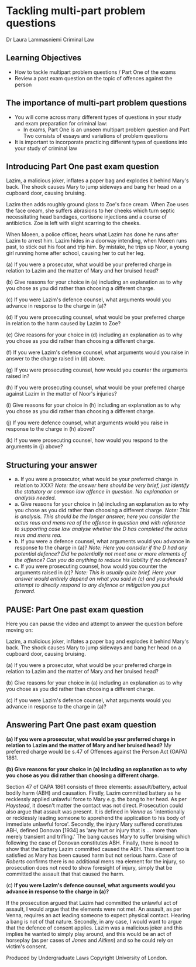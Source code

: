 # Tackling multi-part problem questions

Dr Laura Lammasniemi Criminal Law

## Learning Objectives

- How to tackle multipart problem questions / Part One of the exams
- Review a past exam question on the topic of offences against the person

## The importance of multi-part problem questions

- You will come across many different types of questions in your study and exam preparation for criminal law:
  - In exams, Part One is an unseen multipart problem question and Part Two consists of essays and variations of problem questions
- It is important to incorporate practicing different types of questions into your study of criminal law

## Introducing Part One past exam question

Lazim, a malicious joker, inflates a paper bag and explodes it behind Mary's back. The shock causes Mary to jump sideways and bang her head on a cupboard door, causing bruising.

Lazim then adds roughly ground glass to Zoe's face cream. When Zoe uses the face cream, she suffers abrasions to her cheeks which turn septic necessitating head bandages, cortisone injections and a course of antibiotics. Zoe is left with slight scarring to the cheeks.

When Moeen, a police officer, hears what Lazim has done he runs after Lazim to arrest him. Lazim hides in a doorway intending, when Moeen runs past, to stick out his foot and trip him. By mistake, he trips up Noor, a young girl running home after school, causing her to cut her leg.

(a) If you were a prosecutor, what would be your preferred charge in relation to Lazim and the matter of Mary and her bruised head?

(b) Give reasons for your choice in (a) including an explanation as to why you chose as you did rather than choosing a different charge.

(c) If you were Lazim's defence counsel, what arguments would you advance in response to the charge in (a)?

(d) If you were prosecuting counsel, what would be your preferred charge in relation to the harm caused by Lazim to Zoe?

(e) Give reasons for your choice in (d) including an explanation as to why you chose as you did rather than choosing a different charge.

(f) If you were Lazim's defence counsel, what arguments would you raise in answer to the charge raised in (d) above.

(g) If you were prosecuting counsel, how would you counter the arguments raised in?

(h) If you were prosecuting counsel, what would be your preferred charge against Lazim in the matter of Noor's injuries?

(i) Give reasons for your choice in (h) including an explanation as to why you chose as you did rather than choosing a different charge.

(j) If you were defence counsel, what arguments would you raise in response to the charge in (h) above?

(k) If you were prosecuting counsel, how would you respond to the arguments in (j) above?

## Structuring your answer

- a. If you were a prosecutor, what would be your preferred charge in relation to XXX? *Note: the answer here should be very brief, just identify the statutory or common law offence in question. No explanation or analysis needed.*
- a. Give reasons for your choice in (a) including an explanation as to why you chose as you did rather than choosing a different charge. *Note: This is analysis. This should be the longer answer; here you consider the actus reus and mens rea of the offence in question and with reference to supporting case law analyse whether the D has completed the actus reus and mens rea.*
- b. If you were a defence counsel, what arguments would you advance in response to the charge in (a)? *Note: Here you consider if the D had any potential defence? Did he potentially not meet one or more elements of the offence? Can you do anything to reduce his liability if no defences?*
- c. If you were prosecuting counsel, how would you counter the arguments raised in (c)? *Note: This is usually quite brief. Here your answer would entirely depend on what you said in (c) and you should attempt to directly respond to any defence or mitigation you put forward.*

## PAUSE: Part One past exam question

Here you can pause the video and attempt to answer the question before moving on:

Lazim, a malicious joker, inflates a paper bag and explodes it behind Mary's back. The shock causes Mary to jump sideways and bang her head on a cupboard door, causing bruising.

(a) If you were a prosecutor, what would be your preferred charge in relation to Lazim and the matter of Mary and her bruised head?

(b) Give reasons for your choice in (a) including an explanation as to why you chose as you did rather than choosing a different charge.

(c) If you were Lazim's defence counsel, what arguments would you advance in response to the charge in (a)?

## Answering Part One past exam question

**(a) If you were a prosecutor, what would be your preferred charge in relation to Lazim and the matter of Mary and her bruised head?** My preferred charge would be s.47 of Offences against the Person Act (OAPA) 1861.

**(b) Give reasons for your choice in (a) including an explanation as to why you chose as you did rather than choosing a different charge.**

Section 47 of OAPA 1861 consists of three elements: assault/battery, actual bodily harm (ABH) and causation. Firstly, Lazim committed battery as he recklessly applied unlawful force to Mary e.g. the bang to her head. As per *Haystead*, it doesn't matter the contact was not direct. Prosecution could also argue that assault was present. It is defined in *Venna* as 'intentionally or recklessly leading someone to apprehend the application to his body of immediate unlawful force'. Secondly, the injury Mary suffered constitutes ABH, defined Donovan [1934] as 'any hurt or injury that is ... more than merely transient and trifling.' The bang causes Mary to suffer bruising which following the case of Donovan constitutes ABH. Finally, there is need to show that the battery Lazim committed caused the ABH. This element too is satisfied as Mary has been caused harm but not serious harm. Case of *Roberts* confirms there is no additional mens rea element for the injury, so prosecution does not need to show foresight of injury, simply that be committed the assault that that caused the harm.

(c) **If you were Lazim's defence counsel, what arguments would you advance in response to the charge in (a)?**

If the prosecution argued that Lazim had committed the unlawful act of assault, I would argue that the elements were not met. An assault, as per Venna, requires an act leading someone to expect physical contact. Hearing a bang is not of that nature. Secondly, in any case, I would want to argue that the defence of consent applies. Lazim was a malicious joker and this implies he wanted to simply play around, and this would be an act of horseplay (as per cases of *Jones* and *Aitken*) and so he could rely on victim's consent.

Produced by Undergraduate Laws Copyright University of London.
